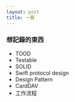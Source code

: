 ```yaml
---
layout: post
title: 一覽
---
```


### 想記錄的東西

- TOOD
- Testable
- SOLID
- Swift protocol design
- Design Pattern
- CardDAV
- 工作流程
